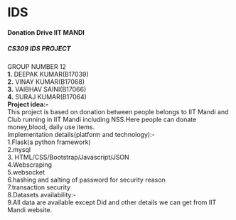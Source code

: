 # IDS
#### Donation Drive IIT MANDI

##### CS309 IDS PROJECT
GROUP NUMBER 12  
**1.** DEEPAK KUMAR(B17039)  
**2.** VINAY KUMAR(B17068)  
**3.** VAIBHAV SAINI(B17066)  
**4.** SURAJ KUMAR(B17064)  
**Project idea:-**  
This project is based on donation between people belongs to IIT Mandi and Club running in IIT
Mandi including NSS.Here people can donate money,blood, daily use items.  
Implementation details(platform and technology):-  
1.Flask(a python framework)  
2.mysql  
3. HTML/CSS/Bootstrap/Javascript/JSON  
4.Webscraping  
5.websocket  
6.hashing and salting of password for security reason  
7.transaction security  
8.Datasets availability:-  
9.All data are available except Did and other details we can get from IIT Mandi website.

